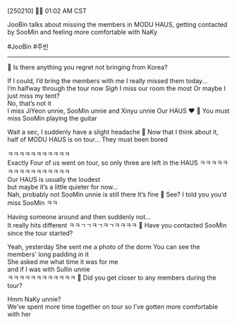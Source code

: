 [250210] 🐣💭 01:02 AM CST

JooBin talks about missing the members in MODU HAUS, getting contacted by SooMin and feeling more comfortable with NaKy

#JooBin #주빈
___
🫧 Is there anything you regret not bringing from Korea?

If I could, I’d bring the members with me
I really missed them today...  
I’m halfway through the tour now
*Sigh*
I miss our room the most 
Or maybe I just miss my tent?  
No, that’s not it  
I miss JiYeon unnie, SooMin unnie and Xinyu unnie
Our HAUS
❤️
🫧 You must miss SooMin playing the guitar

Wait a sec, I suddenly have a slight headache
🫧 Now that I think about it, half of MODU HAUS is on tour... They must been bored

ㅋㅋㅋㅋㅋㅋㅋㅋㅋㅋㅋ  
Exactly 
Four of us went on tour, so only three are left in the HAUS
ㅋㅋㅋㅋㅋㅋㅋㅋㅋㅋㅋㅋㅋㅋㅋㅋ  
Our HAUS is usually the loudest  
but maybe it’s a little quieter for now...  
Nah, probably not
SooMin unnie is still there
It’s fine
🫧 See? I told you you’d miss SooMin ㅋㅋ

Having someone around and then suddenly not...  
It really hits different
ㅋㅋㄱㄱㅋㄱㅋㄱㅋㅋㅋㅋ
🫧 Have you contacted SooMin since the tour started?

Yeah, yesterday
She sent me a photo of the dorm 
You can see the members' long padding in it  
She asked me what time it was for me  
and if I was with Sullin unnie  
ㅋㅋㅋㅋㅋㅋㅋㅋㅋㅋㅋㅋ
🫧 Did you get closer to any members during the tour?

Hmm
NaKy unnie?  
We’ve spent more time together on tour
so I’ve gotten more comfortable with her
